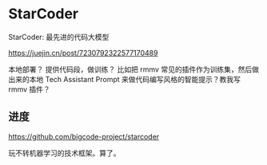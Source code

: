 # StarCoder

StarCoder: 最先进的代码大模型

https://juejin.cn/post/7230792322577170489

本地部署？
提供代码段，做训练？
比如把 rmmv 常见的插件作为训练集，然后做出来的本地 Tech Assistant Prompt 来做代码编写风格的智能提示？教我写 rmmv 插件？

## 进度

https://github.com/bigcode-project/starcoder

玩不转机器学习的技术框架。算了。
